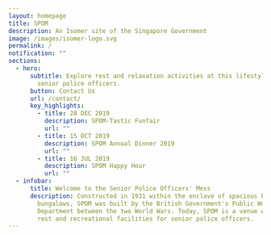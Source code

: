 ```yaml
---
layout: homepage
title: SPOM
description: An Isomer site of the Singapore Government
image: /images/isomer-logo.svg
permalink: /
notification: ""
sections:
  - hero:
      subtitle: Explore rest and relaxation activities at this lifestyle venue for
        senior police officers.
      button: Contact Us
      url: /contact/
      key_highlights:
        - title: 28 DEC 2019
          description: SPOM-Tastic Funfair
          url: ""
        - title: 15 OCT 2019
          description: SPOM Annual Dinner 2019
          url: ""
        - title: 16 JUL 2019
          description: SPOM Happy Hour
          url: ""
  - infobar:
      title: Welcome to the Senior Police Officers' Mess
      description: Constructed in 1931 within the enclave of spacious black-and-white
        bungalows, SPOM was built by the British Government's Public Works
        Department between the two World Wars. Today, SPOM is a venue with many
        rest and recreational facilities for senior police officers.
---
```

